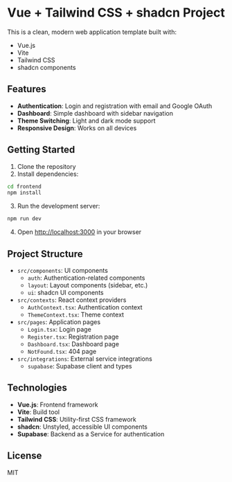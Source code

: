 # Vue + Tailwind CSS + shadcn Project

This is a clean, modern web application template built with:

- Vue.js
- Vite
- Tailwind CSS
- shadcn components

## Features

- **Authentication**: Login and registration with email and Google OAuth
- **Dashboard**: Simple dashboard with sidebar navigation
- **Theme Switching**: Light and dark mode support
- **Responsive Design**: Works on all devices

## Getting Started

1. Clone the repository
2. Install dependencies:

```bash
cd frontend
npm install
```

3. Run the development server:

```bash
npm run dev
```

4. Open [http://localhost:3000](http://localhost:3000) in your browser

## Project Structure

- `src/components`: UI components
  - `auth`: Authentication-related components
  - `layout`: Layout components (sidebar, etc.)
  - `ui`: shadcn UI components
- `src/contexts`: React context providers
  - `AuthContext.tsx`: Authentication context
  - `ThemeContext.tsx`: Theme context
- `src/pages`: Application pages
  - `Login.tsx`: Login page
  - `Register.tsx`: Registration page
  - `Dashboard.tsx`: Dashboard page
  - `NotFound.tsx`: 404 page
- `src/integrations`: External service integrations
  - `supabase`: Supabase client and types

## Technologies

- **Vue.js**: Frontend framework
- **Vite**: Build tool
- **Tailwind CSS**: Utility-first CSS framework
- **shadcn**: Unstyled, accessible UI components
- **Supabase**: Backend as a Service for authentication

## License

MIT
